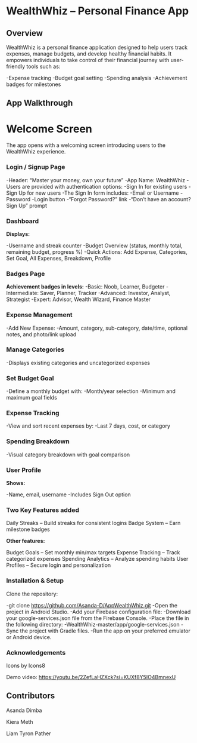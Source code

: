 # WealthWhiz – Personal Finance App

## Overview
WealthWhiz is a personal finance application designed to help users track expenses, manage budgets, and develop healthy financial habits. It empowers individuals to take control of their financial journey with user-friendly tools such as:

-Expense tracking
-Budget goal setting
-Spending analysis
-Achievement badges for milestones

## App Walkthrough

# Welcome Screen

The app opens with a welcoming screen introducing users to the WealthWhiz experience.

### Login / Signup Page

-Header: “Master your money, own your future”
-App Name: WealthWhiz
-Users are provided with authentication options:
-Sign In for existing users
-Sign Up for new users
-The Sign In form includes:
-Email or Username
-Password
-Login button
-“Forgot Password?” link
-“Don’t have an account? Sign Up” prompt

### Dashboard

**Displays:**

-Username and streak counter
-Budget Overview (status, monthly total, remaining budget, progress %)
-Quick Actions: Add Expense, Categories, Set Goal, All Expenses, Breakdown, Profile

### Badges Page

**Achievement badges in levels:**
-Basic: Noob, Learner, Budgeter
-Intermediate: Saver, Planner, Tracker
-Advanced: Investor, Analyst, Strategist
-Expert: Advisor, Wealth Wizard, Finance Master

### Expense Management

-Add New Expense:
-Amount, category, sub-category, date/time, optional notes, and photo/link upload

### Manage Categories

-Displays existing categories and uncategorized expenses

### Set Budget Goal

-Define a monthly budget with:
-Month/year selection
-Minimum and maximum goal fields

### Expense Tracking

-View and sort recent expenses by:
-Last 7 days, cost, or category

### Spending Breakdown

-Visual category breakdown with goal comparison

### User Profile

**Shows:**

-Name, email, username
-Includes Sign Out option

### Two Key Features added

Daily Streaks – Build streaks for consistent logins
Badge System – Earn milestone badges

**Other features:**

Budget Goals – Set monthly min/max targets
Expense Tracking – Track categorized expenses
Spending Analytics – Analyze spending habits
User Profiles – Secure login and personalization

### Installation & Setup

Clone the repository:

-git clone https://github.com/Asanda-D/AppWealthWhiz.git
-Open the project in Android Studio.
-Add your Firebase configuration file:
-Download your google-services.json file from the Firebase Console.
-Place the file in the following directory:
-WealthWhiz-master/app/google-services.json
-Sync the project with Gradle files.
-Run the app on your preferred emulator or Android device.

### Acknowledgements
Icons by Icons8

Demo video: https://youtu.be/2ZefLaHZXck?si=KUXf8Y5IO4BmnexU

## Contributors

Asanda Dimba

Kiera Meth

Liam Tyron Pather

